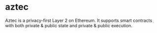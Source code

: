# aztec
Aztec is a privacy-first Layer 2 on Ethereum. It supports smart contracts with both private &amp; public state and private &amp; public execution.
